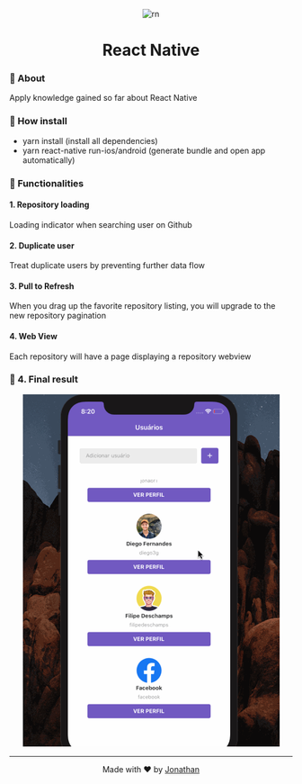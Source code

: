 <p align="center">
    <img alt="rn" src="https://rocketseat.com.br/static/images/update/curso-react-native.svg" width="120px"/>
</p>

<h1 align="center">React Native</h1>

### :rocket: About

Apply knowledge gained so far about React Native

### :rocket: How install
- yarn install (install all dependencies)
- yarn react-native run-ios/android (generate bundle and open app automatically)

### :rocket: Functionalities

#### 1. Repository loading

Loading indicator when searching user on Github

#### 2. Duplicate user

Treat duplicate users by preventing further data flow

#### 3. Pull to Refresh

When you drag up the favorite repository listing, you will upgrade to the new repository pagination

#### 4. Web View

Each repository will have a page displaying a repository webview

### :rocket: 4. Final result

<p align="center">
<img src="assets/gifreactnative.gif" alt="gif"/>
</p>

<hr/>

<p align="center">
Made with ♥ by <a href="https://www.linkedin.com/in/jonathan-barros-franco">Jonathan</a>
</p>

